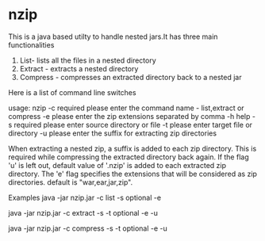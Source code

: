 # nzip
This is a java based utilty to handle nested jars.It has three main functionalities
1. List- lists all the files in a nested directory
2. Extract - extracts a nested directory
3. Compress - compresses an extracted directory back to a nested jar


Here is a list of command line switches

usage: nzip
 -c <arg>   required please enter the command name - list,extract or
            compress
 -e <arg>   please enter the zip extensions separated by comma
 -h         help
 -s <arg>   required please enter source directory or file
 -t <arg>   please enter target file or directory
 -u <arg>   please enter the suffix for extracting zip directories


When extracting a nested zip, a suffix is added to each zip directory. This is required while compressing the extracted directory 
back again. If the flag 'u' is left out, default value of '.nzip' is added to each extracted zip directory.
The 'e' flag specifies the extensions that will be considered as zip directories. default is "war,ear,jar,zip".


Examples
java -jar nzip.jar -c list -s <source fiile path> optional -e <extesions> 
 

java -jar nzip.jar -c extract -s <source fiile path> -t <destination directory> optional -e <extesions> -u <suffix>
 
 
java -jar nzip.jar -c compress -s <source directory> -t <destination file> optional -e <extesions> -u <suffix>
